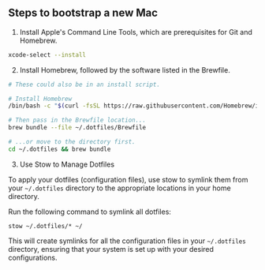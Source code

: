 ## Steps to bootstrap a new Mac

1. Install Apple's Command Line Tools, which are prerequisites for Git and Homebrew.

```zsh
xcode-select --install
```

2. Install Homebrew, followed by the software listed in the Brewfile.

```zsh
# These could also be in an install script.

# Install Homebrew
/bin/bash -c "$(curl -fsSL https://raw.githubusercontent.com/Homebrew/install/HEAD/install.sh)"

# Then pass in the Brewfile location...
brew bundle --file ~/.dotfiles/Brewfile

# ...or move to the directory first.
cd ~/.dotfiles && brew bundle
```

3. Use Stow to Manage Dotfiles

To apply your dotfiles (configuration files), use stow to symlink them from your `~/.dotfiles` directory to the appropriate locations in your home directory.

Run the following command to symlink all dotfiles:

```
stow ~/.dotfiles/* ~/
```

This will create symlinks for all the configuration files in your `~/.dotfiles` directory, ensuring that your system is set up with your desired configurations.
